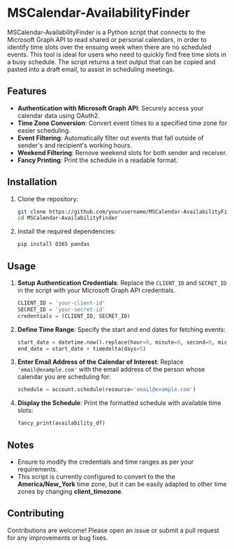 # MSCalendar-AvailabilityFinder

MSCalendar-AvailabilityFinder is a Python script that connects to the Microsoft Graph API to read shared or personal calendars, in order to identify time slots over the ensuing week when there are no scheduled events. This tool is ideal for users who need to quickly find free time slots in a busy schedule. The script returns a text output that can be copied and pasted into a draft email, to assist in scheduling meetings.

## Features

- **Authentication with Microsoft Graph API**: Securely access your calendar data using OAuth2.
- **Time Zone Conversion**: Convert event times to a specified time zone for easier scheduling.
- **Event Filtering**: Automatically filter out events that fall outside of sender's and recipient's working hours.
- **Weekend Filtering**: Remove weekend slots for both sender and receiver.
- **Fancy Printing**: Print the schedule in a readable format.

## Installation

1. Clone the repository:
    ```sh
    git clone https://github.com/yourusername/MSCalendar-AvailabilityFinder.git
    cd MSCalendar-AvailabilityFinder
    ```

2. Install the required dependencies:
    ```sh
    pip install O365 pandas
    ```

## Usage

1. **Setup Authentication Credentials**:
    Replace the `CLIENT_ID` and `SECRET_ID` in the script with your Microsoft Graph API credentials.
    ```python
    CLIENT_ID = 'your-client-id'
    SECRET_ID = 'your-secret-id'
    credentials = (CLIENT_ID, SECRET_ID)
    ```

2. **Define Time Range**:
    Specify the start and end dates for fetching events:
    ```python
    start_date = datetime.now().replace(hour=0, minute=0, second=0, microsecond=0, tzinfo=timezone.utc) + timedelta(days=1)
    end_date = start_date + timedelta(days=5)
    ```

3. **Enter Email Address of the Calendar of Interest**:
    Replace `'email@example.com'` with the email address of the person whose calendar you are scheduling for:
    ```python
    schedule = account.schedule(resource='email@example.com')
    ```

4. **Display the Schedule**:
    Print the formatted schedule with available time slots:
    ```python
    fancy_print(availability_df)
    ```

## Notes

- Ensure to modify the credentials and time ranges as per your requirements.
- This script is currently configured to convert to the the **America/New_York** time zone, but it can be easily adapted to other time zones by changing **client_timezone**.

## Contributing

Contributions are welcome! Please open an issue or submit a pull request for any improvements or bug fixes.
